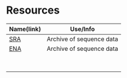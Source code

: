 # Resources
| Name(link) | Use/Info |
| --- | --- |
| [SRA](http://www.ncbi.nlm.nih.gov/sra) | Archive of sequence data |
| [ENA](https://www.ebi.ac.uk/ena) | Archive of sequence data |
|   |   |
|   |   |
|   |   |
|   |   |
|   |   |
|   |   |
|   |   |
|   |   |
